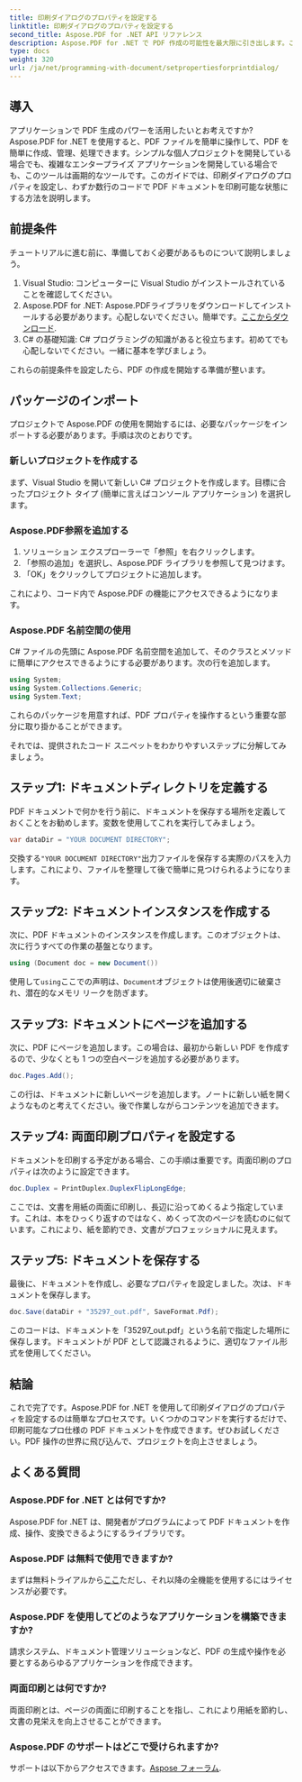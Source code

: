 ```yaml
---
title: 印刷ダイアログのプロパティを設定する
linktitle: 印刷ダイアログのプロパティを設定する
second_title: Aspose.PDF for .NET API リファレンス
description: Aspose.PDF for .NET で PDF 作成の可能性を最大限に引き出します。このガイドは、印刷プロパティを簡単に設定するのに役立ちます。
type: docs
weight: 320
url: /ja/net/programming-with-document/setpropertiesforprintdialog/
---
```

## 導入

アプリケーションで PDF 生成のパワーを活用したいとお考えですか? Aspose.PDF for .NET を使用すると、PDF ファイルを簡単に操作して、PDF を簡単に作成、管理、処理できます。シンプルな個人プロジェクトを開発している場合でも、複雑なエンタープライズ アプリケーションを開発している場合でも、このツールは画期的なツールです。このガイドでは、印刷ダイアログのプロパティを設定し、わずか数行のコードで PDF ドキュメントを印刷可能な状態にする方法を説明します。

## 前提条件

チュートリアルに進む前に、準備しておく必要があるものについて説明しましょう。

1. Visual Studio: コンピューターに Visual Studio がインストールされていることを確認してください。
2.  Aspose.PDF for .NET: Aspose.PDFライブラリをダウンロードしてインストールする必要があります。心配しないでください。簡単です。[ここからダウンロード](https://releases.aspose.com/pdf/net/).
3. C# の基礎知識: C# プログラミングの知識があると役立ちます。初めてでも心配しないでください。一緒に基本を学びましょう。 

これらの前提条件を設定したら、PDF の作成を開始する準備が整います。

## パッケージのインポート

プロジェクトで Aspose.PDF の使用を開始するには、必要なパッケージをインポートする必要があります。手順は次のとおりです。

### 新しいプロジェクトを作成する

まず、Visual Studio を開いて新しい C# プロジェクトを作成します。目標に合ったプロジェクト タイプ (簡単に言えばコンソール アプリケーション) を選択します。

### Aspose.PDF参照を追加する

1. ソリューション エクスプローラーで「参照」を右クリックします。
2. 「参照の追加」を選択し、Aspose.PDF ライブラリを参照して見つけます。
3. 「OK」をクリックしてプロジェクトに追加します。

これにより、コード内で Aspose.PDF の機能にアクセスできるようになります。

### Aspose.PDF 名前空間の使用

C# ファイルの先頭に Aspose.PDF 名前空間を追加して、そのクラスとメソッドに簡単にアクセスできるようにする必要があります。次の行を追加します。

```csharp
using System;
using System.Collections.Generic;
using System.Text;
```

これらのパッケージを用意すれば、PDF プロパティを操作するという重要な部分に取り掛かることができます。

それでは、提供されたコード スニペットをわかりやすいステップに分解してみましょう。

## ステップ1: ドキュメントディレクトリを定義する

PDF ドキュメントで何かを行う前に、ドキュメントを保存する場所を定義しておくことをお勧めします。変数を使用してこれを実行してみましょう。

```csharp
var dataDir = "YOUR DOCUMENT DIRECTORY";
```
交換する`"YOUR DOCUMENT DIRECTORY"`出力ファイルを保存する実際のパスを入力します。これにより、ファイルを整理して後で簡単に見つけられるようになります。

## ステップ2: ドキュメントインスタンスを作成する

次に、PDF ドキュメントのインスタンスを作成します。このオブジェクトは、次に行うすべての作業の基盤となります。

```csharp
using (Document doc = new Document())
```

使用して`using`ここでの声明は、`Document`オブジェクトは使用後適切に破棄され、潜在的なメモリ リークを防ぎます。

## ステップ3: ドキュメントにページを追加する

次に、PDF にページを追加します。この場合は、最初から新しい PDF を作成するので、少なくとも 1 つの空白ページを追加する必要があります。

```csharp
doc.Pages.Add();
```

この行は、ドキュメントに新しいページを追加します。ノートに新しい紙を開くようなものと考えてください。後で作業しながらコンテンツを追加できます。

## ステップ4: 両面印刷プロパティを設定する

ドキュメントを印刷する予定がある場合、この手順は重要です。両面印刷のプロパティは次のように設定できます。

```csharp
doc.Duplex = PrintDuplex.DuplexFlipLongEdge;
```

ここでは、文書を用紙の両面に印刷し、長辺に沿ってめくるよう指定しています。これは、本をひっくり返すのではなく、めくって次のページを読むのに似ています。これにより、紙を節約でき、文書がプロフェッショナルに見えます。

## ステップ5: ドキュメントを保存する

最後に、ドキュメントを作成し、必要なプロパティを設定しました。次は、ドキュメントを保存します。

```csharp
doc.Save(dataDir + "35297_out.pdf", SaveFormat.Pdf);
```

このコードは、ドキュメントを「35297_out.pdf」という名前で指定した場所に保存します。ドキュメントが PDF として認識されるように、適切なファイル形式を使用してください。

## 結論

これで完了です。Aspose.PDF for .NET を使用して印刷ダイアログのプロパティを設定するのは簡単なプロセスです。いくつかのコマンドを実行するだけで、印刷可能なプロ仕様の PDF ドキュメントを作成できます。ぜひお試しください。PDF 操作の世界に飛び込んで、プロジェクトを向上させましょう。

## よくある質問

### Aspose.PDF for .NET とは何ですか?
Aspose.PDF for .NET は、開発者がプログラムによって PDF ドキュメントを作成、操作、変換できるようにするライブラリです。

### Aspose.PDF は無料で使用できますか?
まずは無料トライアルから[ここ](https://releases.aspose.com/)ただし、それ以降の全機能を使用するにはライセンスが必要です。

### Aspose.PDF を使用してどのようなアプリケーションを構築できますか?
請求システム、ドキュメント管理ソリューションなど、PDF の生成や操作を必要とするあらゆるアプリケーションを作成できます。

### 両面印刷とは何ですか?
両面印刷とは、ページの両面に印刷することを指し、これにより用紙を節約し、文書の見栄えを向上させることができます。

### Aspose.PDF のサポートはどこで受けられますか?
サポートは以下からアクセスできます。[Aspose フォーラム](https://forum.aspose.com/c/pdf/10).